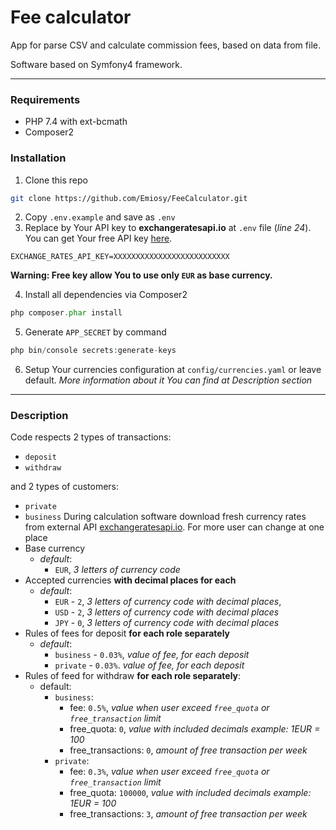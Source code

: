 # Fee calculator

App for parse CSV and calculate commission fees, based on data from file.

Software based on Symfony4 framework.

***

### Requirements
* PHP 7.4 with ext-bcmath
* Composer2

### Installation
1. Clone this repo 
```bash
git clone https://github.com/Emiosy/FeeCalculator.git
```
2. Copy `.env.example` and save as `.env`
3. Replace by Your API key to **exchangeratesapi.io** at `.env` file (*line 24*). You can get Your free API key [here](https://manage.exchangeratesapi.io/signup).
```dotenv
EXCHANGE_RATES_API_KEY=XXXXXXXXXXXXXXXXXXXXXXXXXX
```
**Warning: Free key allow You to use only `EUR` as base currency.**

4. Install all dependencies via Composer2
```php
php composer.phar install
```
5. Generate `APP_SECRET` by command
```php
php bin/console secrets:generate-keys
```
6. Setup Your currencies configuration at `config/currencies.yaml` or leave default. *More information about it You can find at Description section*

***

### Description
Code respects 2 types of transactions: 
* `deposit`
* `withdraw`

and 2 types of customers:
* `private`
* `business`
During calculation software download fresh currency rates from external API [exchangeratesapi.io](https://exchangeratesapi.io).
For more user can change at one place
* Base currency 
  * *default*: 
    * `EUR`, *3 letters of currency code*
* Accepted currencies **with decimal places for each**
  * *default*: 
    * `EUR` - `2`, *3 letters of currency code with decimal places*,
    * `USD` - `2`, *3 letters of currency code with decimal places*
    * `JPY` - `0`, *3 letters of currency code with decimal places*
* Rules of fees for deposit **for each role separately** 
  * *default*: 
    * `business` - `0.03%`, *value of fee, for each deposit*
    * `private` - `0.03%`. *value of fee, for each deposit*
* Rules of feed for withdraw **for each role separately**:
  * default:
    * `business`:
      * fee: `0.5%`, *value when user exceed `free_quota` or `free_transaction` limit*
      * free_quota: `0`, *value with included decimals example: 1EUR = 100*
      * free_transactions: `0`, *amount of free transaction per week*
    * `private`:
        * fee: `0.3%`, *value when user exceed `free_quota` or `free_transaction` limit*
        * free_quota: `100000`, *value with included decimals example: 1EUR = 100*
        * free_transactions: `3`, *amount of free transaction per week*